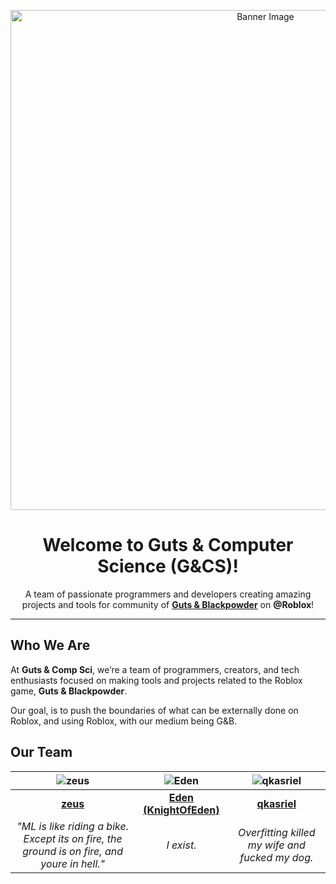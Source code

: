 <p align="center">
  <img src="https://github.com/user-attachments/assets/ebde3d30-bcc6-45ae-9b41-fa6a46509fff" alt="Banner Image" width="800"/>
</p>

<h1 align="center">Welcome to <strong>Guts & Computer Science</strong> (G&CS)!</h1>

<p align="center">
  A team of passionate programmers and developers creating amazing projects and tools for community of <a href="https://www.roblox.com/games/12334109280" target="_blank"><strong>Guts & Blackpowder</strong></a> on <strong>@Roblox</strong>!
</p>

---

## Who We Are

At **Guts & Comp Sci**, we’re a team of programmers, creators, and tech enthusiasts focused on making tools and projects related to the Roblox game, **Guts & Blackpowder**. 


Our goal, is to push the boundaries of what can be externally done on Roblox, and using Roblox, with our medium being G&B.

## Our Team
<div align="center">

| ![zeus](https://github.com/zeusssz.png?size=300) | ![Eden](https://github.com/KnightOfEden.png?size=420) | ![qkasriel](https://github.com/qkasriel1.png?size=420) |
|:---:|:---:|:---:|
| **[zeus](https://github.com/zeusssz)** | **[Eden (KnightOfEden)](https://github.com/KnightOfEden)** | **[qkasriel](https://github.com/qkasriel1)** |
| *"ML is like riding a bike. Except its on fire, the ground is on fire, and youre in hell."* | *I exist.* | *Overfitting killed my wife and fucked my dog.* |

</div>
